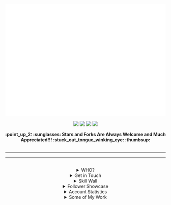 <p align="center"><img src="src/resources/images/banner.svg" width="850" height="350"/></p>
<p align="center"><a href="https://biolink-delta.vercel.app"><img src="https://img.shields.io/badge/contacts-3c3c3c?logo=linktree&style=for-the-badge&logoColor=948ae3"/></a>
<a href="https://thomasleonhighbaugh.me"><img src="https://img.shields.io/badge/website-3c3c3c?logo=firefox&style=for-the-badge&logoColor=948ae3"/></a>
<a href="https://resume-thomas-leon-highbaugh.vercel.app/"><img src="https://img.shields.io/badge/resume-3c3c3c?logo=libreoffice&style=for-the-badge&logoColor=948ae3"/></a>
<img src="https://komarev.com/ghpvc/?username=Thomashighbaugh&style=for-the-badge&color=3c3c3c&logoColor=948ae3&logo=undefined"/></p>

<div align="center">
<strong align="center">
:point_up_2: :sunglasses: Stars and Forks Are Always Welcome and Much Appreciated!!! :stuck_out_tongue_winking_eye: :thumbsup:
</strong>
</div>
<br>
<hr>
<hr>
<br>

<div align="center">

<details>
<summary>
WHO?
</summary>
<img align="right" height="150" src="https://raw.githubusercontent.com/Thomashighbaugh/Thomashighbaugh/main/src/resources/images/logo.png" />
<ul>
<li>From Beautiful San Francisco, California</li>
<li>Well Versed in Full Stack Web Development, With An Emphasis on Making Attractive Interfaces in TSX + Tailwind.css + Next.js</li>
<li><a href="https://github.com/Sanatana-Linux/nixos-config">NixOS</a> + <a href="https://github.com/Sanatana-Linux/nixos-awesomewm">AwesomeWM</a> + <a href="https://github.com/Thomashighbaugh/nvim-forge">Neovim</a> User </li>
<li>Currently Exploring Rust Web Frameworks and Wayland Compositors</li>
<li>Working on Long-Form Fictional Content Generation Leveraging GPT4Free Using <a href="https://github.com/thomashighbaugh/gpt_scripts">Python Scripts</a></li>
<li>The header as well as my reoccurring personal icon, are both examples of the handcrafted graphical flare I infuse into my work. </li>
<li>Been writing code and shell scripts for: 7 Years, 9 Months and 13 Dayss </li>
<li>The content below is placed into the README using Github Actions that run node.js scripts included within the <code>src/</code> directory as templated in the <code>README_TEMPLATE.md</code> file in this project's root directory.</li>
 </ul>
</details>




<details>
<summary>
Get in Touch
</summary>

<img align="left" width="120" src="https://raw.githubusercontent.com/Thomashighbaugh/Thomashighbaugh/main/src/resources/images/logo.png" />

<p align="left"><a href="https://twitter.com/thomasleonhighbaugh"><img src="https://img.shields.io/badge/twitter-3c3c3c?style=plastic&logoColor=F4F4F7&logo=twitter"/></a>
<a href="https://linkedin.com/in/thomas-leon-highbaugh"><img src="https://img.shields.io/badge/linkedin-3c3c3c?style=plastic&logoColor=F4F4F7&logo=linkedin"/></a>
<a href="mailto:thighbaugh@zoho.com"><img src="https://img.shields.io/badge/email-3c3c3c?logo=zoho&style=plastic&logoColor=F4F4F7"/></a>
<a href="mailto:me@thomasleonhighbaugh.me"><img src="https://img.shields.io/badge/alternative email-3c3c3c?logo=thunderbird&style=plastic&logoColor=F4F4F7"/></a>
<a href="https://codepen.io/thomashighbaughThomasLeonHighbaugh"><img src="https://img.shields.io/badge/codepen-3c3c3c?style=plastic&logoColor=F4F4F7&logo=codepen"/></a>
<img src="https://img.shields.io/badge/thomasleonhighbaugh-3c3c3c?logo=discord&labelColor=948ae3&style=plastic&logoColor=F4F4F7"/></p>

</details>


<details>
<summary>Skill Wall
</summary>

<p align="left"><img src="https://img.shields.io/badge/typescript-3c3c3c?logo=typescript&style=plastic&logoColor=F4F4F7"/>
<img src="https://img.shields.io/badge/inkscape-3c3c3c?logo=inkscape&style=plastic&logoColor=F4F4F7"/>
<img src="https://img.shields.io/badge/html-3c3c3c?logo=html&style=plastic&logoColor=F4F4F7"/>
<img src="https://img.shields.io/badge/node.js-3c3c3c?logo=node.js&style=plastic&logoColor=F4F4F7"/>
<img src="https://img.shields.io/badge/css3-69676c?logo=css3&style=plastic&logoColor=F4F4F7"/>
<img src="https://img.shields.io/badge/css-3c3c3c?logo=css&style=plastic&logoColor=F4F4F7"/>
<img src="https://img.shields.io/badge/svg-3c3c3c?logo=svg&style=plastic&logoColor=F4F4F7"/>
<img src="https://img.shields.io/badge/heroku-69676c?logo=heroku&style=plastic&logoColor=F4F4F7"/>
<img src="https://img.shields.io/badge/html5-3c3c3c?logo=html5&style=plastic&logoColor=F4F4F7"/>
<img src="https://img.shields.io/badge/less-69676c?logo=less&style=plastic&logoColor=F4F4F7"/>
<img src="https://img.shields.io/badge/gimp-3c3c3c?logo=gimp&style=plastic&logoColor=F4F4F7"/>
<img src="https://img.shields.io/badge/typescript-3c3c3c?logo=typescript&style=plastic&logoColor=F4F4F7"/>
<img src="https://img.shields.io/badge/photoshop-3c3c3c?logo=adobe+photoshop&style=plastic&logoColor=F4F4F7"/>
<img src="https://img.shields.io/badge/mongodb-3c3c3c?logo=mongodb&style=plastic&logoColor=F4F4F7"/>
<img src="https://img.shields.io/badge/bash/zsh-3c3c3c?logo=gnu+bash&style=plastic&logoColor=F4F4F7"/>
<img src="https://img.shields.io/badge/ant_design-3c3c3c?logo=ant+design&style=plastic&logoColor=F4F4F7"/>
<img src="https://img.shields.io/badge/jetbrains%20ides-3c3c3c?logo=jetbrains&style=plastic&logoColor=F4F4F7"/>
<img src="https://img.shields.io/badge/figma-69676c?logo=figma&style=plastic&logoColor=F4F4F7"/>
<img src="https://img.shields.io/badge/tsx-69676c?logo=react&style=plastic&logoColor=F4F4F7"/>
<img src="https://img.shields.io/badge/jquery-69676c?logo=jquery&style=plastic&logoColor=F4F4F7"/>
<img src="https://img.shields.io/badge/neovim-3c3c3c?logo=neovim&style=plastic&logoColor=F4F4F7"/>
<img src="https://img.shields.io/badge/vercel-69676c?logo=vercel&style=plastic&logoColor=F4F4F7"/>
<img src="https://img.shields.io/badge/react-3c3c3c?logo=react&style=plastic&logoColor=F4F4F7"/>
<img src="https://img.shields.io/badge/fastapi-3c3c3c?logo=fastapi&style=plastic&logoColor=F4F4F7"/>
<img src="https://img.shields.io/badge/docker-3c3c3c?logo=docker&style=plastic&logoColor=F4F4F7"/>
<img src="https://img.shields.io/badge/sqlite-69676c?logo=sqlite&style=plastic&logoColor=F4F4F7"/>
<img src="https://img.shields.io/badge/sass-69676c?logo=sass&style=plastic&logoColor=F4F4F7"/>
<img src="https://img.shields.io/badge/graphql-3c3c3c?logo=graphql&style=plastic&logoColor=F4F4F7"/>
<img src="https://img.shields.io/badge/visual%20studio%20code-3c3c3c?logo=visual%20studio%20code&style=plastic&logoColor=F4F4F7"/>
<img src="https://img.shields.io/badge/firebase-3c3c3c?logo=firebase&style=plastic&logoColor=F4F4F7"/>
<img src="https://img.shields.io/badge/npm-3c3c3c?logo=npm&style=plastic&logoColor=F4F4F7"/>
<img src="https://img.shields.io/badge/javascript-3c3c3c?logo=javascript&style=plastic&logoColor=F4F4F7"/>
<img src="https://img.shields.io/badge/xhtml-3c3c3c?logo=xhtml&style=plastic&logoColor=F4F4F7"/>
<img src="https://img.shields.io/badge/netlify-3c3c3c?logo=netlify&style=plastic&logoColor=F4F4F7"/>
<img src="https://img.shields.io/badge/chakra-3c3c3c?logo=chakraui&style=plastic&logoColor=F4F4F7"/>
<img src="https://img.shields.io/badge/xml-69676c?logo=xml&style=plastic&logoColor=F4F4F7"/>
<img src="https://img.shields.io/badge/json-69676c?logo=json&style=plastic&logoColor=F4F4F7"/>
<img src="https://img.shields.io/badge/gitlab-3c3c3c?logo=gitlab&style=plastic&logoColor=F4F4F7"/>
<img src="https://img.shields.io/badge/github%20actions-3c3c3c?logo=github%20actions&style=plastic&logoColor=F4F4F7"/>
<img src="https://img.shields.io/badge/github%20pages-69676c?logo=github&style=plastic&logoColor=F4F4F7"/>
<img src="https://img.shields.io/badge/bootstrap-3c3c3c?logo=bootstrap&style=plastic&logoColor=F4F4F7"/>
<img src="https://img.shields.io/badge/flask-69676c?logo=flask&style=plastic&logoColor=F4F4F7"/>
<img src="https://img.shields.io/badge/express.js-3c3c3c?logo=express&style=plastic&logoColor=F4F4F7"/>
<img src="https://img.shields.io/badge/nixos-3c3c3c?logo=nixos&style=plastic&logoColor=F4F4F7"/>
<img src="https://img.shields.io/badge/codeberg-69676c?logo=codeberg&style=plastic&logoColor=F4F4F7"/>
<img src="https://img.shields.io/badge/git-3c3c3c?logo=git&style=plastic&logoColor=F4F4F7"/>
<img src="https://img.shields.io/badge/styled%20components-3c3c3c?logo=styled%20components&style=plastic&logoColor=F4F4F7"/>
<img src="https://img.shields.io/badge/python-3c3c3c?logo=python&style=plastic&logoColor=F4F4F7"/>
<img src="https://img.shields.io/badge/lua-3c3c3c?logo=lua&style=plastic&logoColor=F4F4F7"/>
<img src="https://img.shields.io/badge/markdown-69676c?logo=markdown&style=plastic&logoColor=F4F4F7"/>
<img src="https://img.shields.io/badge/mern%20stack-3c3c3c?logo=mern%20stack&style=plastic&logoColor=F4F4F7"/>
<img src="https://img.shields.io/badge/linux-3c3c3c?logo=linux&style=plastic&logoColor=F4F4F7"/>
<img src="https://img.shields.io/badge/jest-69676c?logo=jest&style=plastic&logoColor=F4F4F7"/>
<img src="https://img.shields.io/badge/storybook-69676c?logo=storybook&style=plastic&logoColor=F4F4F7"/>
<img src="https://img.shields.io/badge/github-69676c?logo=github&style=plastic&logoColor=F4F4F7"/>
<img src="https://img.shields.io/badge/tailwindcss-3c3c3c?logo=tailwindcss&style=plastic&logoColor=F4F4F7"/></p>
</details>

<details>
<summary>Follower Showcase </summary>

<em><small>Here Is One Of The Awesome Individuals That Follows Me On GitHub, With A New Follower Highlighted Daily!</small></em>

<a href="https://github.com/Lisprez" alt="null"><img style="height:150px; overflow:none !important;" src=./src/resources/images/randomFollower.png alt="Follower of the day"/></a>
</details>

<details>
<summary>
Account Statistics</summary>

<div style="clear:both;">
 <table>
  <!--- Row ---->
  <tr>

   <td>
    <img align="center" width="100%" src="https://github-readme-stats-server.vercel.app/api/?username=Thomashighbaugh&title_color=FE3B7B&text_color=F2F2F2&bg_color=2c2c2c&border_color=525053&show_icons=true&icon_color=F2F2F2&rank_icon=github&border_radius=15&include_all_commits=true&hide=contribs,issues"/> 
   </td>

<td>
 <img align="center" width="100%" src="https://streak-stats.demolab.com/?user=Thomashighbaugh&stroke=3c3c3c&currStreakNum=f2f2f2&currStreakLabel=948ae3&fire=fe3b7b&sideLabels=53bbcc&sideNums=5ab4e6&ring=8179C6&background=2c2c2c&border=3c3c3c&border_radius=15" alt="streak card" />
</td>
   </tr>
  <!--- Row ---->
  <tr>
   <td>
      <img align="center" width="100%" alt="Repos per lang" src="https://github-profile-summary-cards.vercel.app/api/cards/repos-per-language?username=Thomashighbaugh&theme=monokai">
    </td>
   <td><img align="center" width="100%" alt="Top Langs" src="https://github-readme-stats-server.vercel.app/api/top-langs/?username=Thomashighbaugh&title_color=FE3B7B&text_color=F2F2F2&bg_color=3c3c3c&border_color=525053&show_icons=true&icon_color=F2F2F2&border_radius=15&layout=compact" /></td>

 </tr>
  <!--- Row ---->
  <tr>
  <td>
      <img align="center" width="100%" alt="most commit languages" src="https://github-profile-summary-cards.vercel.app/api/cards/most-commit-language?username=Thomashighbaugh&theme=monokai">
    </td>
          <td>
           <img align="center" width="100%" alt="git stars" src="http://github-profile-summary-cards.vercel.app/api/cards/productive-time?username=Thomashighbaugh&theme=monokai" /></td>

</tr>
  </table>
<br/>
<hr>
<br>
</div>
</details>

<!---- Pinned Repositories ---->
<details> <summary>Some of My Work</summary>
<a href="https://github.com/Thomashighbaugh/Lenovo-Legion-Advanced-Bios"><img width="33%"  max-height="5rem" align="center" alt="Lenovo-Legion-Advanced-Bios"   src="https://github-readme-stats-server.vercel.app/api/pin/?username=Thomashighbaugh&repo=Lenovo-Legion-Advanced-Bios&title_color=FE3B7B&text_color=F2F2F2&bg_color=2c2c2c&border_color=525053&icon_color=F2F2F2&border_radius=15"/></a>
<a href="https://github.com/Thomashighbaugh/firefox"><img width="33%"  max-height="5rem" align="center" alt="firefox"   src="https://github-readme-stats-server.vercel.app/api/pin/?username=Thomashighbaugh&repo=firefox&title_color=FE3B7B&text_color=F2F2F2&bg_color=2c2c2c&border_color=525053&icon_color=F2F2F2&border_radius=15"/></a>
<a href="https://github.com/Thomashighbaugh/Awesome-AwesomeWM-Modules-Widgets-And-Libraries"><img width="33%"  max-height="5rem" align="center" alt="Awesome-AwesomeWM-Modules-Widgets-And-Libraries"   src="https://github-readme-stats-server.vercel.app/api/pin/?username=Thomashighbaugh&repo=Awesome-AwesomeWM-Modules-Widgets-And-Libraries&title_color=FE3B7B&text_color=F2F2F2&bg_color=2c2c2c&border_color=525053&icon_color=F2F2F2&border_radius=15"/></a>
<a href="https://github.com/Thomashighbaugh/fiction-fabricator"><img width="33%"  max-height="5rem" align="center" alt="fiction-fabricator"   src="https://github-readme-stats-server.vercel.app/api/pin/?username=Thomashighbaugh&repo=fiction-fabricator&title_color=FE3B7B&text_color=F2F2F2&bg_color=2c2c2c&border_color=525053&icon_color=F2F2F2&border_radius=15"/></a>
<a href="https://github.com/Thomashighbaugh/base16-vice-scheme"><img width="33%"  max-height="5rem" align="center" alt="base16-vice-scheme"   src="https://github-readme-stats-server.vercel.app/api/pin/?username=Thomashighbaugh&repo=base16-vice-scheme&title_color=FE3B7B&text_color=F2F2F2&bg_color=2c2c2c&border_color=525053&icon_color=F2F2F2&border_radius=15"/></a>
<a href="https://github.com/Thomashighbaugh/gpt_scripts"><img width="33%"  max-height="5rem" align="center" alt="gpt_scripts"   src="https://github-readme-stats-server.vercel.app/api/pin/?username=Thomashighbaugh&repo=gpt_scripts&title_color=FE3B7B&text_color=F2F2F2&bg_color=2c2c2c&border_color=525053&icon_color=F2F2F2&border_radius=15"/></a>
<a href="https://github.com/Thomashighbaugh/github-readme-stats-server"><img width="33%"  max-height="5rem" align="center" alt="github-readme-stats-server"   src="https://github-readme-stats-server.vercel.app/api/pin/?username=Thomashighbaugh&repo=github-readme-stats-server&title_color=FE3B7B&text_color=F2F2F2&bg_color=2c2c2c&border_color=525053&icon_color=F2F2F2&border_radius=15"/></a>
<a href="https://github.com/Thomashighbaugh/links"><img width="33%"  max-height="5rem" align="center" alt="links"   src="https://github-readme-stats-server.vercel.app/api/pin/?username=Thomashighbaugh&repo=links&title_color=FE3B7B&text_color=F2F2F2&bg_color=2c2c2c&border_color=525053&icon_color=F2F2F2&border_radius=15"/></a>
<a href="https://github.com/Thomashighbaugh/container-r-mfip8"><img width="33%"  max-height="5rem" align="center" alt="container-r-mfip8"   src="https://github-readme-stats-server.vercel.app/api/pin/?username=Thomashighbaugh&repo=container-r-mfip8&title_color=FE3B7B&text_color=F2F2F2&bg_color=2c2c2c&border_color=525053&icon_color=F2F2F2&border_radius=15"/></a>
<!---- Personal Branding ---->
<details>
 <summary>Personal Branding</summary>
 <table>
  <tr>
   <td min-height="8rem" height="8rem">
<a href="https://github.com/Thomashighbaugh/Personal=Site">     <img alt="link to the repository of my nixos configuration" src="https://github-readme-stats-server.vercel.app/api/pin/?username=Thomashighbaugh&repo=Personal-Site&bg_color=3c3c3c&border_color=525053&show_icons=true&icon_color=F2F2F2&border=3c3c3c&border_radius=15&title_color=FE3B7B&text_color=F4F4F7">
  </td>
  <td min-height="8rem" height="8rem" >
     <a href="https://github.com/Thomashighbaugh/resume">   <img alt="link to the repository of my nixos configuration" src="https://github-readme-stats-server.vercel.app/api/pin/?username=Thomashighbaugh&repo=biolink&bg_color=3c3c3c&border_color=525053&show_icons=true&icon_color=F2F2F2&border=3c3c3c&border_radius=15&title_color=FE3B7B&text_color=F4F4F7"></a>
  </td>

  <td min-height="8rem" height="8rem" >
   <a href="https://github.com/Thomashighbaugh/resume">
   <img alt="link to the repository of my nixos configuration" src="https://github-readme-stats-server.vercel.app/api/pin/?username=Thomashighbaugh&repo=resume&bg_color=3c3c3c&border_color=525053&show_icons=true&icon_color=F2F2F2&border=3c3c3c&border_radius=15&title_color=FE3B7B&text_color=F4F4F7"> </a>
  </td>
  </tr>

  <!--- Web Development Projects --->

 </table>
</details>
 <!---- Linux Customization ---->
<details>
 <summary>Linux Customization Repositories</summary>

<table>

<!---- Sanatana Linux account ---->

 <tr>
   <td min-height="8rem" height="8rem">
     <a href="https://github.com/Sanatana-Linux/nixos-config"><img alt="link to the repository of my nixos configuration" src="https://github-readme-stats-server.vercel.app/api/pin/?username=Sanatana-Linux&repo=nixos-config&bg_color=3c3c3c&border_color=525053&show_icons=true&icon_color=F2F2F2&border=3c3c3c&border_radius=15&title_color=FE3B7B&text_color=F4F4F7"></a>
   </td>

<td min-height="8rem" height="8rem">
<a href="https://github.com/Sanatana-Linux/nixos-awesomewm"> <img alt="link to the repository of my nixos configuration" src="https://github-readme-stats-server.vercel.app/api/pin/?username=Sanatana-Linux&repo=nixos-awesomewm&bg_color=3c3c3c&border_color=525053&show_icons=true&icon_color=F2F2F2&border=3c3c3c&border_radius=15&title_color=FE3B7B&text_color=F4F4F7"></a>
</td>

 <td min-height="8rem" height="8rem">
 <a href="https://github.com/Sanatana-Linux/Sanatana-Linux-Grub-Theme"> <img alt="link to the repository of my nixos configuration" src="https://github-readme-stats-server.vercel.app/api/pin/?username=Sanatana-Linux&repo=Sanatana-Linux-Grub-Theme&bg_color=3c3c3c&border_color=525053&show_icons=true&icon_color=F2F2F2&border=3c3c3c&border_radius=15&title_color=FE3B7B&text_color=F4F4F7"></a>
 </td>

</tr>

<!---From the archive account --->

<tr >

 <td width="33%" max-height="5rem" >
<a href="https://github.com/the-Electric-Tantra-Linux/electric-tantra-repo">  <img alt="link to the repository of my nixos configuration" src="https://github-readme-stats-server.vercel.app/api/pin/?username=the-Electric-Tantra-Linux&repo=arch_install&bg_color=3c3c3c&border_color=525053&show_icons=true&icon_color=F2F2F2&border=3c3c3c&border_radius=15&title_color=FE3B7B&text_color=F4F4F7"></a>
 </td>

 <td width="33%" max-height="5rem">
<a href="https://github.com/the-Electric-Tantra-Linux/electric-tantra-linux-iso">  <img alt="link to the repository of my nixos configuration" src="https://github-readme-stats-server.vercel.app/api/pin/?username=the-Electric-Tantra-Linux&repo=electric-tantra-linux-iso&bg_color=3c3c3c&border_color=525053&show_icons=true&icon_color=F2F2F2&border=3c3c3c&border_radius=15&title_color=FE3B7B&text_color=F4F4F7"></a>
 </td>

  <td width="33%" max-height="5rem">
<a href="https://github.com/the-Electric-Tantra-Linux/electric-tantra-repo"><img alt="link to the repository of my nixos configuration" src="https://github-readme-stats-server.vercel.app/api/pin/?username=the-Electric-Tantra-Linux&repo=electric-tantra-repo&bg_color=3c3c3c&border_color=525053&show_icons=true&icon_color=F2F2F2&border=3c3c3c&border_radius=15&title_color=FE3B7B&text_color=F4F4F7"></a>
  </td>

</tr>

<!--- From my personal account ---->

<tr>

 <td  width="33%" max-height="5rem" >
  <a href="https://github.com/Thomashighbaugh/nvim-forge"><img alt="link to the repository of my nixos configuration" src="https://github-readme-stats-server.vercel.app/api/pin/?username=Thomashighbaugh&repo=nvim-forge&bg_color=3c3c3c&border_color=525053&show_icons=true&icon_color=F2F2F2&border=3c3c3c&border_radius=15&title_color=FE3B7B&text_color=F2F2F2"></a>
 </td>

 <td  width="33%" max-height="5rem">
<a href="https://github.com/Thomashighbaugh/dotfiles">  <img alt="link to the repository of my nixos configuration" src="https://github-readme-stats-server.vercel.app/api/pin/?username=Thomashighbaugh&repo=dotfiles&bg_color=3c3c3c&border_color=525053&show_icons=true&icon_color=F2F2F2&border=3c3c3c&border_radius=15&title_color=FE3B7B&text_color=F2F2F2"></a>
 </td>
<td  width="33%" max-height="5rem">
<a href="https://github.com/Thomashighbaugh/firefox">  <img alt="link to the repository of my nixos configuration" src="https://github-readme-stats-server.vercel.app/api/pin/?username=Thomashighbaugh&repo=firefox&bg_color=3c3c3c&border_color=525053&show_icons=true&icon_color=F2F2F2&border=3c3c3c&border_radius=15&title_color=FE3B7B&text_color=F2F2F2"></a>

</td>
</tr>

 </table>
</details>
</details>
</div>
